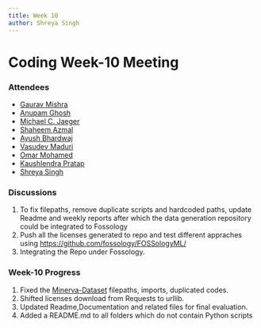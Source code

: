 ```yaml
---
title: Week 10
author: Shreya Singh
---
```

<!--
SPDX-License-Identifier: CC-BY-SA-4.0

SPDX-FileCopyrightText: 2021 Shreya Singh <shreya.out@gmail.com>
-->
# Coding Week-10 Meeting
### Attendees

- [Gaurav Mishra ](https://github.com/GMishx)
- [Anupam Ghosh ](https://github.com/ag4ums)
- [Michael C. Jaeger](https://github.com/mcjaeger)
- [Shaheem Azmal ](https://github.com/shaheemazmalmmd)
- [Ayush Bhardwaj ](https://github.com/hastagAB)
- [Vasudev Maduri ](https://github.com/vasudevmaduri)
- [Omar Mohamed ](https://github.com/OmarAbdelSamea)
- [Kaushlendra Pratap ](https://github.com/Kaushl2208)
- [Shreya Singh ](https://github.com/SinghShreya05)


### Discussions
1. To fix filepaths, remove duplicate scripts and hardcoded paths, update Readme and weekly reports after which the data generation repository could be integrated to Fossology
2. Push all the licenses generated to repo and test different appraches using https://github.com/fossology/FOSSologyML/
3. Integrating the Repo under Fossology.


### Week-10 Progress
1. Fixed the [Minerva-Dataset](https://github.com/SinghShreya05/Minerva-Dataset-Generation) filepaths, imports, duplicated codes.
2. Shifted licenses download from Requests to urllib.
3. Updated Readme,Documentation and related files for final evaluation.
4. Added a README.md to all folders which do not contain Python scripts

